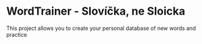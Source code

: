 # WordTrainer - Slovíčka, ne Sloicka
This project allows you to create your personal database of new words and practice
